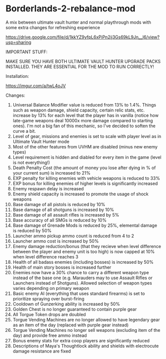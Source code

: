 # Borderlands-2-rebalance-mod
A mix between ultimate vault hunter and normal playthrough mods with some extra changes for refreshing experience

https://drive.google.com/file/d/1kkYZ9yfpL6xPiPn2ij3Gs69kL9Jn__l6/view?usp=sharing

IMPORTANT STUFF:

MAKE SURE YOU HAVE BOTH ULTIMATE VAULT HUNTER UPGRADE PACKS INSTALLED. THEY ARE ESSENTIAL FOR THE MOD TO RUN CORRECTLY!

Installation:

https://imgur.com/a/twL4oJV

Changes:

1. Universal Balance Modifier value is reduced from 13% to 1.4%. Things such as weapon damage, shield capacity, certain relic stats, etc. increase by 13% for each level that the player has in vanilla (notice how late-game weapons deal 10000x more damage compared to starting ones). I'm not a big fan of this mechanic, so I've decided to soften the curve a bit.
2. Level of gear, missions and enemies is set to scale with player level as in Ultimate Vault Hunter mode
3. Most of the other features from UVHM are disabled (minus new enemy types)
4. Level requirement is hidden and diabled for every item in the game (level is not everything!)
5. Death Penalty Cost (the amount of money you lose after dying in % of your current sum) is increased to 21%
6. EXP penalty for killing enemies with vehicle weapons is reduced to 33%
7. EXP bonus for killing enemies of higher levels is significantly increased
8. Enemy respawn delay is increased
9. Enemy shield capacity is increased to promote the usage of shock weapons
10. Base damage of all pistols is reduced by 10%
11. Base damage of all shotguns is increased by 10%
12. Base damage of all assault rifles is increased by 5%
13. Base accuracy of all SMGs is reduced by 10%
14. Base damage of Grenade Mods is reduced by 25%, elemental damage is reduced by 50%
15. Launcher ammo pickup ammo count is reduced from 4 to 2
16. Launcher ammo cost is increased by 50%
17. Enemy damage reduction/bonus (that they recieve when level difference between the player and enemy unit is too high) is now capped at 10% when level difference reaches 3
18. Health of all badass enemies (including bosses) is increased by 50%
19. Health of main story bosses is increased further 
20. Enemies now have a 30% chance to carry a different weapon type instead of the base one (e.g. Marauders may to use Assault Rifles or Launchers instead of Shotguns). Allowed selection of weapon types varies depending on primary weapon
21. Basic enemy AI (everything that uses standard firearms) is set to prioritize spraying over burst-firing
22. Cooldown of Gunzerking ability is increased by 50%
23. Golden Chest is no longer guaranteed to contain purple gear
24. All Torgue Token drops are doubled
25. Torgue Vending Machines are no longer allowed to have legendary gear as an item of the day (replaced with purple gear instead)
26. Torgue Vending Machines no longer sell weapons (excluding item of the day) and provide free ammo instead
27. Bonus enemy stats for extra coop players are significantly reduced
28. Descriptions of Maya's Thoughtlock ability and shields with electrocute damage resistance are fixed
